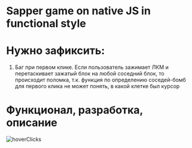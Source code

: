 # Sapper game on native JS in functional style


# Нужно зафиксить:
  1) Баг при первом клике. Если пользователь зажимает ЛКМ
  и перетаскивает зажатый блок на любой соседний блок, то 
  происходит поломка, т.к. функция по определению соседей-бомб 
  для первого клика не может понять, в какой клетке был курсор



  # Функционал, разработка, описание
  ![hoverClicks](https://user-images.githubusercontent.com/105659797/185966406-d1743a75-ef23-4eae-8b85-6292ea419089.jpg)
